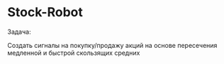 # Stock-Robot

Задача:

Создать сигналы на покупку/продажу акций на основе пересечения медленной и быстрой скользящих средних
